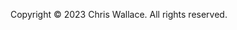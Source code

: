 <footer>
  <div class="container">
    <p>
      Copyright © 2023 Chris Wallace. All rights reserved.
    </p>
  </div>
</footer>
